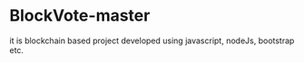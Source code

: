 # BlockVote-master
 
it is blockchain based project developed using javascript, nodeJs, bootstrap etc.
